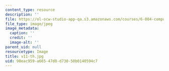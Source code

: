 ```yaml
---
content_type: resource
description: ''
file: https://ol-ocw-studio-app-qa.s3.amazonaws.com/courses/6-004-computation-structures-spring-2017/98eac959a66547d0d73050b0140594c7_v11-th.jpg
file_type: image/jpeg
image_metadata:
  caption: ''
  credit: ''
  image-alt: ''
parent_uid: null
resourcetype: Image
title: v11-th.jpg
uid: 98eac959-a665-47d0-d730-50b0140594c7
---
```

